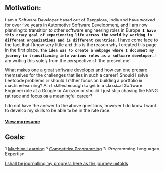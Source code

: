 ## Motivation:
I am a Software Developer based out of Bangalore, India and have worked for over five years in Automotive Software Development, and I am now planning to transition to other software engineering roles in Europe. **```I have this crazy goal of experiencing life across the world by working in different organizations and in different countries.```** I have come face to the fact that I know very little and this is the reason why I created this page in the first place. **```The idea was to create a webpage where I document my journey in transitioning into various roles as a software developer.```** I am writing this solely from the perspective of 'the present me'.

What makes one a great software developer and how can one prepare themselves for the challenges that lies in such a career? Should I solve Leetcode problems or should I rather focus on building a portfolio in machine learning? Am I skilled enough to get in a classical Software Enginner role at a Google or Amazon or should I just stop chasing the FANG rat race and focus on a meaningful career? 

I do not have the answer to the above questions, however I do know I want to develop my skills to be able to be in the rate race.
#### [View my resume](Ishan_RoyChowdhury.pdf)

## Goals:
1.[Machine Learning](https://github.com/IshanRoyChowdhury/MachineLearning)
2.[Competitive Programming](https://github.com/IshanRoyChowdhury/Data-Structure-and-Algorithms)
3. Programming Languages Expertise

[I shall be journalling my progress here as the journey unfolds](journal/entry1.md)






